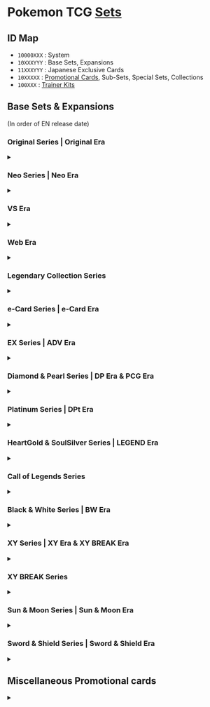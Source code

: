 # Pokemon TCG [Sets](https://bulbapedia.bulbagarden.net/wiki/List_of_Pok%C3%A9mon_Trading_Card_Game_expansions)

## ID Map
- `10000XXX` : System
- `10XXXYYY` : Base Sets, Expansions
- `11XXXYYY` : Japanese Exclusive Cards
- `10XXXXX` : [Promotional Cards](https://bulbapedia.bulbagarden.net/wiki/Promotional_cards_(TCG)), Sub-Sets, Special Sets, Collections
- `100XXX` : [Trainer Kits](https://bulbapedia.bulbagarden.net/wiki/Deck#Trainer_Kit)

## Base Sets & Expansions
(In order of EN release date)

### Original Series | Original Era
<details>
<summary></summary>

- **July 1999 - Mar. 2003 : [Wizards Black Star Promos (PR)](https://bulbapedia.bulbagarden.net/wiki/Wizards_Black_Star_Promos_(TCG))** : `1001XXX`
- Jan. 9, 1999 : Base Set (BS) | Expansion Pack : `10001XXX`
- June 16, 1999 : Jungle (JU) | Pokemon Jungle : `10002XXX`
- Oct. 10, 1999 : Fossil (FO) | The Mystery of the Fossils : `10003XXX`
- Feb. 24, 2000 : Base Set 2 (B2) | *Not released in Japanese* : `10004XXX`
- Apr. 24, 2000 : Team Rocket (RO) | Rocket Gang : `10005XXX`
- Aug. 14, 2000 : Gym Heroes (G1) | Gym Booster 1: Leaders' Stadium : `10006XXX`
- Oct. 16, 2000 : Gym Challenge (G2) | Gym Booster 2: Challenge from the Darkness : `10007XXX`
</details>

### Neo Series | Neo Era
<details>
<summary></summary>

- Dec. 16, 2000 : Neo Genesis (N1) | Gold, Silver, to a New World... : `10008XXX`
- June 1, 2001 : Neo Discovery (N2) | Crossing the Ruins... : `10009XXX`
- **July 31, 2001 - July 17, 1999 : [Southern Islands (SI)](https://bulbapedia.bulbagarden.net/wiki/Southern_Islands_(TCG))** : `1002XXX`
- Sept. 21, 2001 : Neo Revelation (N3) | Awakening Legends : `10010XXX`
- Feb. 28, 2002 : Neo Destiny (N4) | Darkness, and to Light... : `10011XXX`
</details>

### VS Era
<details>
<summary></summary>

- **Aug. 19 2001** : Pokemon Card VS | *Not released in English* : `11011XXX` (151)
</details>

### Web Era
<details>
<summary></summary>

- **Oct. 20 2001** : Pokemon Card Web | *Not released in English* : `11012XXX` (48)
</details>

### Legendary Collection Series
<details>
<summary></summary>

- May 24, 2002 : Legendary Collection (incl. Box Topper) (LC) | *Not released in Japanese* : `10012XXX`
</details>

### e-Card Series | e-Card Era
<details>
<summary></summary>

- Sept. 15, 2002 : Expedition (incl. Box Topper) (EX) | Base Expansion Pack : `10013XXX`
- **Dec. 2002 - July 2003 : [Best of Game](https://bulbapedia.bulbagarden.net/wiki/Best_of_Game_(TCG))** : `1003XXX`
- Jan. 15, 2003 : Aquapolis (incl. Box Topper) (AQ) | The Town on No Map & Wind from the Sea : `10014XXX`
- May 12, 2003 : Skyridge (incl. Box Topper) (SK) | Split Earth & Mysterious Mountains : `10015XXX`
</details>

### EX Series | ADV Era
<details>
<summary></summary>

- **Oct. 2003 - Sept. 2006 : [Nintendo Black Star Promos (PR)](https://bulbapedia.bulbagarden.net/wiki/Nintendo_Black_Star_Promos_(TCG))** : `1004XXX`
- July 18, 2003 : Ruby & Sapphire (RS) | Expansion Pack : `10016XXX`
- Sept. 17, 2003 : Sandstorm (SS) | Miracle of the Desert : `10017XXX`
- Nov. 24, 2003 : Dragon (DR) | Rulers of the Heavens : `10018XXX`
- Mar. 14, 2004 : Team Magma vs Team Aqua (incl. Box Topper) (MA) | Magma VS Aqua: Two Ambitions : `10019XXX`
- June 14, 2004 : Hidden Legends (incl. Box Topper) (HL) | Undone Seal : `10020XXX`
- **June 2004 : [EX Trainer Kit: Latias & Latios (TK1)](https://bulbapedia.bulbagarden.net/wiki/EX_Trainer_Kit_(TCG))** : `1001XX`
- Aug. 30, 2004 : FireRed & LeafGreen (incl. Box Topper) (FG) | Flight of Legends : `10021XXX`
- **Sept. 2004 - Aug. 2005 : [POP Series 1 (P1)](https://bulbapedia.bulbagarden.net/wiki/POP_Series_1_(TCG))** : `1005XXX`
- Nov. 8, 2004 : Team Rocket Returns (incl. Box Topper) (TR) | Rocket Gang Strikes Back : `10022XXX`
- Feb. 14, 2005 : Deoxys (incl. Box Topper) (DX) | Clash of the Blue Sky : `10023XXX`
- May 9, 2005 : Emerald (incl. Box Topper) (EM) | *Not Released in Japanese* : `10024XXX`
- **Aug. 2005 - Apr. 2006 : [POP Series 2 (P2)](https://bulbapedia.bulbagarden.net/wiki/POP_Series_2_(TCG))** : `1006XXX`
- Aug. 22, 2005 : Unseen Forces (incl. Box Topper) (UF) | Golden Sky, Silvery Ocean : `10025XXX`
- Oct. 31, 2005 : Delta Species (incl. Box Topper) (DS) | Holon Research Tower : `10026XXX`
- Feb. 13, 2006 : Legend Maker (incl. Box Topper) (LM) | Mirage Forest : `10027XXX`
- **Mar. 2006 : [EX Trainer Kit 2: Plusle & Minun (TK2)](https://bulbapedia.bulbagarden.net/wiki/EX_Trainer_Kit_2_(TCG))** : `1002XX`
- **Apr. 2006 - Aug. 2006 : [POP Series 3 (P3)](https://bulbapedia.bulbagarden.net/wiki/POP_Series_3_(TCG))** : `1007XXX`
- May 3, 2006 : Holon Phantoms (incl. Box Topper) (HP) | Holon Phantom : `10028XXX`
- **Aug. 2006 - Mar. 2007 : [POP Series 4 (P4)](https://bulbapedia.bulbagarden.net/wiki/POP_Series_4_(TCG))** : `1008XXX`
- Aug. 30, 2006 : Crystal Guardians (CG) | Miracle Crystal : `10029XXX`
- Nov. 8, 2006 : Dragon Frontiers (DF) | Offense and Defense of the Furthest Ends : `10030XXX`
- Feb. 14, 2007 : Power Keepers (PK) | World Champions Pack : `10031XXX`
- **Mar. 2007 - Sept. 2007 : [POP Series 5 (P5)](https://bulbapedia.bulbagarden.net/wiki/POP_Series_5_(TCG))** : `1009XXX`
</details>

### Diamond & Pearl Series | DP Era & PCG Era
<details>
<summary></summary>

- **May 2007 - Dec. 2009 : [Diamond & Pearl Promos (PR)](https://bulbapedia.bulbagarden.net/wiki/DP_Black_Star_Promos_(TCG))** : `1010XXX`
- May 23, 2007 : Diamond & Pearl (DP) | Space-Time Creation : `10032XXX`
- Aug. 22, 2007 : Mysterious Treasures (MT) | Secret of the Lakes : `10033XXX`
- **Sept. 2007 : [Diamond & Pearl Trainer Kit: Manaphy & Lucario (TK3)](https://bulbapedia.bulbagarden.net/wiki/Diamond_%26_Pearl_Trainer_Kit_(TCG))** : `1003XX`
- **Sept. 2007 - Mar. 2008 : [POP Series 6 (P6)](https://bulbapedia.bulbagarden.net/wiki/POP_Series_6_(TCG))** : `1011XXX`
- Nov. 7, 2007 : Secret Wonders (SW) | Shining Darkness : `10034XXX`
- Feb. 13, 2008 : Great Encounters (GE) | Moonlit Pursuit : `10035XXX`
- **Mar. 2008 - Sept. 2008 : [POP Series 7 (P7)](https://bulbapedia.bulbagarden.net/wiki/POP_Series_7_(TCG))** : `1012XXX`
- May 21, 2008 : Majestic Dawn (MD) | Dawn Dash : `10036XXX`
- Aug. 20, 2008 : Legends Awakened (LA) | Cry from the Mysterious/Temple of Anger : `10037XXX`
- **Sept. 2008 - Mar. 2009 : [POP Series 8 (P8)](https://bulbapedia.bulbagarden.net/wiki/POP_Series_8_(TCG))** : `1013XXX`
- Nov. 5, 2008 : Stormfront (SF) | Intense Fight in the Destroyed Sky : `10038XXX`
</details>

### Platinum Series | DPt Era
<details>
<summary></summary>

- Feb. 11, 2009 : Platinum (PL) | Galactic's Conquest : `10039XXX`
- **Mar. 2009 - Sept. 2009 : [POP Series 9 (P9)](https://bulbapedia.bulbagarden.net/wiki/POP_Series_9_(TCG))** : `1014XXX`
- May 20, 2009 : Rising Rivals (RR) | Bonds to the End of Time : `10040XXX`
- Aug. 19, 2009 : Supreme Victors (SV) | Beat of the Frontier : `10041XXX`
- Nov. 4, 2009 : Arceus (AR) | Advent of Arceus : `10042XXX`
- **Dec. 2, 2009 : [Rumble (RM)](https://bulbapedia.bulbagarden.net/wiki/Pok%C3%A9mon_Rumble_(TCG))** : `1015XXX`
</details>

### HeartGold & SoulSilver Series | LEGEND Era
<details>
<summary></summary>

- **Feb. 2010 - Feb. 2011 : [HeartGold & SoulSilver Promos (PR)](https://bulbapedia.bulbagarden.net/wiki/HGSS_Black_Star_Promos_(TCG))** : `1016XXX`
- Feb. 10, 2010 : HeartGold & SoulSilver (HS) | HeartGold Collection/SoulSilver Collection : `10043XXX`
- **May 2010 : [HS Trainer Kit: Gyarados & Raichu (TK4)](https://bulbapedia.bulbagarden.net/wiki/HS_Trainer_Kit_(TCG))** : `1004XX`
- May 12, 2010 : Unleashed (UL) | *Not Released in Japanese* : `10044XXX`
- **July 8, 2010 : [World Collection](https://bulbapedia.bulbagarden.net/wiki/World_Collection_(TCG))** : `1017XXX`
- Aug. 18, 2010 : Undaunted (UD) | Reviving Legends : `10045XXX`
- Nov. 3, 2010 : Triumphant (TM) | Clash at the Summit : `10046XXX`
</details>

### Call of Legends Series
<details>
<summary></summary>

- Feb. 9, 2011 : Call of Legends (CL) | *Not Released in Japanese* : `10047XXX`
</details>

### Black & White Series | BW Era
<details>
<summary></summary>

- **Mar. 2011 - Dec. 2013 : [Black & White Promos (BWP)](https://bulbapedia.bulbagarden.net/wiki/BW_Black_Star_Promos_(TCG))** : `1018XXX`
- Apr. 25, 2011 : Black & White (BLW) | Black Collection/White Collection : `10048XXX`
- **June 17, 2011 : [McDonald's Collection 2011 (MCD)](https://bulbapedia.bulbagarden.net/wiki/McDonald%27s_Collection_(TCG))** : `1019XXX`
- **Sept. 2011 : [Black & White Trainer Kit: Excadrill & Zoroark (TK5)](https://bulbapedia.bulbagarden.net/wiki/Black_%26_White_Trainer_Kit_(TCG))** : `1005XX`
- Aug. 31, 2011 : Emerging Powers (EPO) | *Not Released in Japanese* : `10049XXX`
- Nov. 16, 2011 : Noble Victories (NVI) | Red Collection : `10050XXX`
- Feb. 8, 2012 : Next Destinies (NXD) | Psycho Drive/Hail Blizzard : `10051XXX`
- May 9, 2012 : Dark Explorers (DEX) | Dark Rush : `10052XXX`
- **June 15, 2012 - July 5, 2012 : [McDonald's Collection 2012 (MCD)](https://bulbapedia.bulbagarden.net/wiki/McDonald%27s_Collection_2012_(TCG))** : `1020XXX`
- Aug. 15, 2012 : Dragons Exalted (DRX) | Dragon Blast/Dragon Blade : `10053XXX`
- **Oct. 5, 2012 : [Dragon Vault (DRV)](https://bulbapedia.bulbagarden.net/wiki/Dragon_Vault_(TCG))** : `1021XXX`
- Nov. 7, 2012 : Boundaries Crossed (BCR) | Freeze Bolt/Cold Flare : `10054XXX`
- Feb. 6, 2013 : Plasma Storm (PLS) | Plasma Gale : `10055XXX`
- May 8, 2013 : Plasma Freeze (PLF) | Spiral Force/Thunder Knuckle : `10056XXX`
- Aug. 14, 2013 : Plasma Blast (PLB) | Megalo Cannon : `10057XXX`
- **Oct. 13, 2013 - Nov. 26, 2013 : [McDonald's Collection 2013 (MCD)](https://bulbapedia.bulbagarden.net/wiki/McDonald%27s_Collection_2013_(TCG))** : `1022XXX`
- Nov. 6, 2013 : Legendary Treasures (incl. Radiant Collection) (LTR) | EX Battle Boost : `10058XXX`
</details>

### XY Series | XY Era & XY BREAK Era
<details>
<summary></summary>

- **Oct. 2013 - May 2017 : [XY Promos (XYP)](https://bulbapedia.bulbagarden.net/wiki/XY_Black_Star_Promos_(TCG))** : `1023XXX`
- ~**Nov. 8, 2013 : [Kalos Starter Set (KSS)](https://bulbapedia.bulbagarden.net/wiki/Kalos_Starter_Set_(TCG))** : `1024XXX`~
- Feb. 5, 2014 : XY (XY) | Collection X/Collection Y : `10059XXX`
- **Mar. 12, 2014 : [XY Trainer Kit: Sylveon & Noivern (TK6)](https://bulbapedia.bulbagarden.net/wiki/XY_Trainer_Kit_(TCG))** : `1006XX`
- May 7, 2014 : Flashfire (FLF) | Wild Blaze : `10060XXX`
- **May 23, 2014 - June 12, 2014 : [McDonald's Collection 2014 (MCD)](https://bulbapedia.bulbagarden.net/wiki/McDonald%27s_Collection_2014_(TCG))** : `1025XXX`
- Aug. 13, 2014 : Furious Fists (FFI) | Rising Fist : `10061XXX`
- Nov. 5, 2014 : Phantom Forces (PHF) | Phantom Gate : `10062XXX`
- **Nov. 2014 : [XY Trainer Kit: Bisharp & Wigglytuff (TK7)](https://bulbapedia.bulbagarden.net/wiki/XY_Trainer_Kit:_Bisharp_%26_Wigglytuff_(TCG))** : `1007XX`
- Feb. 4, 2015 : Primal Clash (PRC) | Gaia Volcano/Tidal Storm : `10063XXX`
- ~**Mar. 25, 2015 : [Double Crisis (DCR)](https://bulbapedia.bulbagarden.net/wiki/Double_Crisis_(TCG))** | **Jan. 30 2015** : Magma Gang VS Aqua Gang: Double Crisis : `1026XXX`~
- **Apr. 29, 2015 : [XY Trainer Kit: Latias & Latios (TK8)](https://bulbapedia.bulbagarden.net/wiki/XY_Trainer_Kit:_Latias_%26_Latios_(TCG))** : `1008XX`
- May 6, 2015 : Roaring Skies (ROS) | Emerald Break : `10064XXX`
- Aug 12. 2015 : Ancient Origins (AOR) | Bandit Ring : `10065XXX`
</details>

### XY BREAK Series
<details>
<summary></summary>

- Nov. 4, 2015 : BREAKthrough (BKT) | Blue Shock/Red Flash : `10066XXX`
- **Oct. 14, 2015 : [McDonald's Collection 2015 (MCD)](https://bulbapedia.bulbagarden.net/wiki/McDonald%27s_Collection_2015_(TCG))** : `1027XXX`
- Feb. 3, 2016 : BREAKpoint (BKP) | Rage of the Broken Heavens : `10067XXX`
- Feb. 22, 2016 : Generations (GEN) | Starter Pack : `10068XXX`
- **Apr. 27, 2016 : [XY Trainer Kit: Pikachu Libre & Suicune (TK9)](https://bulbapedia.bulbagarden.net/wiki/XY_Trainer_Kit:_Pikachu_Libre_%26_Suicune_(TCG))** : `1009XX`
- May 2, 2016 : Fates Collide (FCO) | Awakening Psychic King : `10069XXX`
- Aug. 3, 2016 : Steam Siege (STS) | Fever-Burst Fighter/Cruel Traitor : `10070XXX`
- **Aug. 19, 2016 : [McDonald's Collection 2016 (MCD)](https://bulbapedia.bulbagarden.net/wiki/McDonald%27s_Collection_2016_(TCG))** : `1028XXX`
- Nov. 2, 2016 : Evolutions (EVO) | Expansion Pack 20th Anniversary : `10071XXX`
</details>

### Sun & Moon Series | Sun & Moon Era
<details>
<summary></summary>

- **Nov. 2016 - Present : [Sun & Moon Promos (SMP)](https://bulbapedia.bulbagarden.net/wiki/SM_Black_Star_Promos_(TCG))** : `1029XXX` (Ongoing)
- Feb. 3, 2017 : Sun & Moon (SUM) | Collection Sun/Collection Moon : `10072XXX`
- **Apr. 21, 2017 : [Sun & Moon Trainer Kit: Lycanroc & Alolan Raichu (TK10)](https://bulbapedia.bulbagarden.net/wiki/Sun_%26_Moon_Trainer_Kit:_Lycanroc_%26_Alolan_Raichu_(TCG))** : `1010XX`
- May. 5, 2017 : Guardians Rising (GRI) | Islands Await You/Alolan Moonlight : `10073XXX`
- Aug. 4, 2017 : Burning Shadows (BUS) | To Have Seen the Battle Rainbow/Darkness that Consumes Light : `10074XXX`
- **July 2017 - Feb. 2018 : [McDonald's Collection 2017 (MCD)](https://www.pokellector.com/sets/MCD7-McDonalds-Collection-2017)** : `1030XXX`
- Oct. 6, 2017 : Shining Legends (SLG) | Strength Expansion Pack Shining Legends : `10075XXX`
- Nov. 3, 2017 : Crimson Invasion (CIN) | Awakened Heroes/Ultradimensional Beasts : `10076XXX`
- Feb. 2, 2018 : Ultra Prism (UPR) | Ultra Sun/Ultra Moon : `10077XXX`
- May 4, 2018 : Forbidden Light (FLI) : `10078XXX`
- **June 1, 2018 : [Sun & Moon Trainer Kit: Alolan Sandslash & Alolan Ninetales (TK11)](https://bulbapedia.bulbagarden.net/wiki/Sun_%26_Moon_Trainer_Kit:_Alolan_Sandslash_%26_Alolan_Ninetales_(TCG))** : `1011XX`
- **Oct. 16, 2018 - Nov. 12, 2018 : [McDonald's Collection 2018 (MCD)](https://bulbapedia.bulbagarden.net/wiki/McDonald%27s_Collection_2018_(TCG))** : `1031XXX`
- Aug. 3, 2018 : Celestial Storm (CES) | Sky-Splitting Charisma : `10079XXX`
- Sept. 7, 2018 : Dragon Majesty (DRM) | Dragon Storm : `10080XXX`
- Nov. 2, 2018 : Lost Thunder (LOT) | Super-Burst Impact : `10081XXX`
- Feb. 1, 2019 : Team Up (TEU) | Tag Bolt : `10082XXX`
- **Mar. 29, 2019 : [Detective Pikachu (DET)](https://bulbapedia.bulbagarden.net/wiki/Detective_Pikachu_(TCG))** : `1032XXX`
- May 3, 2019 : Unbroken Bonds (UNB) | Double Blaze : `10083XXX`
- Aug. 2, 2019 : Unified Minds (UNM) | GG End / Sky Legends / Miracle Twins : `10084XXX`
- Aug. 23, 2019 : Hidden Fates (incl. Shiny Vault) (HIF) | High Class Pack GX Ultra Shiny : `10085XXX`
- **Oct. 15 - Nov. 11, 2019  : [McDonald's Collection 2019 (MCD)](https://bulbapedia.bulbagarden.net/wiki/McDonald%27s_Collection_2019_(TCG))** : `1033XXX`
- Nov. 1, 2019 : Cosmic Eclipse (CEC) | Alter Genesis : `10086XXX`
</details>

### Sword & Shield Series | Sword & Shield Era
<details>
<summary></summary>

- **Nov. 2019 - Present : [Sword & Shield Promos (SWSHP)](https://bulbapedia.bulbagarden.net/wiki/SWSH_Black_Star_Promos_(TCG))** : `1034XXX` (Ongoing)
- Feb. 7, 2020 : Sword & Shield (SSH) | Sword / Shield : `10087XXX`
- May 1, 2020 : Rebel Clash (RCL) | Rebellion Crash : `10088XXX`
- Aug. 14, 2020 : Darkness Ablaze (DAA) | Infinity Zone : `10089XXX`
- **Sept. 11, 2020 : [Pokemon Futsal Collection (FUT20)](https://bulbapedia.bulbagarden.net/wiki/Pok%C3%A9mon_Futsal_Collection_(TCG))** : `1035XXX`
- **Sept. 25, 2020 : [Champion's Path](https://bulbapedia.bulbagarden.net/wiki/Champion%27s_Path_(TCG))** : `1036XXX`
- Nov. 13, 2020 : Vivid Voltage (VIV) | Amazing Volt Tackle : `10090XXX`
- **Feb. 9, 2021 : [McDonald's Collection 2021 (MCD)](https://bulbapedia.bulbagarden.net/wiki/McDonald%27s_Collection_2021_(TCG))** : `1037XXX`
- **Feb. 19, 2021 : [Shining Fates (SHF)](https://bulbapedia.bulbagarden.net/wiki/Shining_Fates_(TCG))** : `1038XXX`
- Mar. 19, 2021 : Battle Styles (BST) | Single Strike Master / Rapid Strike Master : `10091XXX`
- June 18, 2021 : Chilling Reign (CRE) | Silver Lance / Jet-Black Spirit : `10092XXX`
</details>

## Miscellaneous Promotional cards
<details>
<summary></summary>

### [1999-2008](https://bulbapedia.bulbagarden.net/wiki/Miscellaneous_Promotional_cards_(TCG)/1999-2008)
- 1999 : `-`
- 2000 : `-`
- 2002 : `-`
- 2003 : `-`
- 2004 : `-`
- 2005 : `-`
- 2006 : `-`
- 2007 : `-`
- 2008 : `-`

### [2009-2014](https://bulbapedia.bulbagarden.net/wiki/Miscellaneous_Promotional_cards_(TCG)/2009-2014)
- 2009 : `-`
- 2010 : `-`
- 2011 : `-`
- 2012 : `-`
- 2013 : `-`
- 2014 : `-`

### [2015-???]
- 2015 : `-`
- 2016 : `-`
- 2017 : `-`
- 2018 : `-`
- 2019 : `-`
</details>
